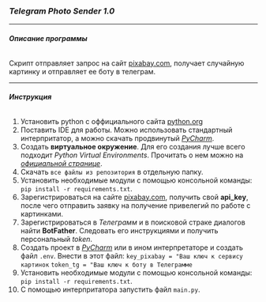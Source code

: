 ### *Telegram Photo Sender 1.0*

___

###### **Описание программы**

Скрипт отправляет запрос на сайт [pixabay.com](pixabay.com), получает случайную картинку и отправляет ее боту в телеграм.

___________________________
###### **Инструкция**
1. Установить python с оффициального сайта [python.org](python.org)
2. Поставить IDE для работы. Можно использовать стандартный интерпритатор, а можно скачать продвинутый [_PyCharm_](https://www.jetbrains.com/pycharm/).
3. Создать __виртуальное окружение__. Для его создания лучше всего подходит _Python Virtual Environments_. Прочитать о нем можно на [_официальной странице_](https://www.python.org/dev/peps/pep-0405/).
4. Скачать `все файлы из репозитория` в отдельную папку.
5. Установить необходимые модули с помощью консольной команды:
`pip install -r requirements.txt`. 
6. Зарегистрироваться на сайте [pixabay.com](pixabay.com), получить свой __api_key__, после чего отправить заявку на получение привелегий по работе с картинками.
7. Зарегистрироваться в _Телеграмм_ и в поисковой страке диалогов найти __BotFather__. Следовать его инструкциями и получить персональный _token_.
8. Создать проект в [_PyCharm_](https://www.jetbrains.com/pycharm/) или в ином интерпретаторе и создать файл `.env`. Внести в этот файл:
    `key_pixabay = "Ваш ключ к сервису картинок`
    `token_tg = "Ваш ключ к боту в Телеграмме`
9. Установить необходимые модули с помощью консольной команды:
`pip install -r requirements.txt`. 
10. С помощью интерпритатора запустить файл `main.py`.

